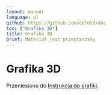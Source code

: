 ```yaml
---
layout: manual
language: pl
github: https://github.com/defold/doc
toc: ["Grafika 3D"]
title: Grafika 3D
brief: Materiał jest przestarzały
---
```


# Grafika 3D

Przeniesiono do [Instrukcja do grafiki](/manuals/graphics).
